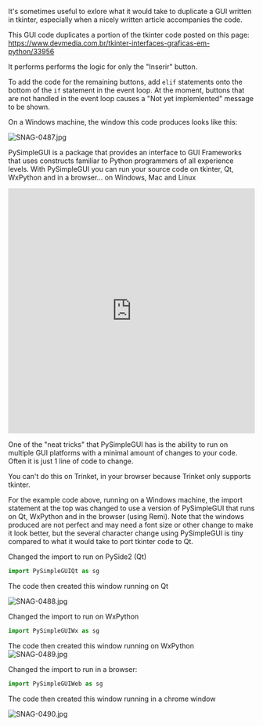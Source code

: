 
It's sometimes useful to exlore what it would take to duplicate a GUI written in tkinter, especially when a nicely written article accompanies the code.

This GUI code duplicates a portion of the tkinter code posted on this page:
https://www.devmedia.com.br/tkinter-interfaces-graficas-em-python/33956

It performs performs the logic for only the "Inserir" button. 

To add the code for the remaining buttons, add `elif` statements onto the bottom of the `if` statement in the event loop.  At the moment, buttons that are not handled in the event loop causes a "Not yet implemlented" message to be shown.

On a Windows machine, the window this code produces looks like this:

![SNAG-0487.jpg](/api/files/5d9f927d852774611bccf3e1/snag-0487.jpeg "SNAG-0487.jpg")


PySimpleGUI is a package that provides an interface to GUI Frameworks that uses constructs familiar to Python programmers of all experience levels.  With PySimpleGUI you can run your source code on tkinter, Qt, WxPython and in a browser... on Windows, Mac and Linux


<iframe src='https://trinket.io/embed/pygame/c50932b36f?start=result' width='100%' height='500' frameborder='0' marginwidth='0' marginheight='0' allowfullscreen></iframe>

One of the "neat tricks" that PySimpleGUI has is the ability to run on multiple GUI platforms with a minimal amount of changes to your code.  Often it is just 1 line of code to change.  

You can't do this on Trinket, in your browser because Trinket only supports tkinter.

For the example code above, running on a Windows machine, the import statement at the top was changed to use a version of PySimpleGUI that runs on Qt, WxPython and in the browser (using Remi).  Note that the windows produced are not perfect and may need a font size or other change to make it look better, but the several character change using PySimpleGUI is tiny compared to what it would take to port tkinter code to Qt.

Changed the import to run on PySide2 (Qt)
```python
import PySimpleGUIQt as sg
```

The code then created this window running on Qt

![SNAG-0488.jpg](/api/files/5d9f92e0852774611bccf5d8/snag-0488.jpeg "SNAG-0488.jpg")

Changed the import to run on WxPython
```python
import PySimpleGUIWx as sg
```

The code then created this window running on WxPython
![SNAG-0489.jpg](/api/files/5d9f92f3852774611bccf644/snag-0489.jpeg "SNAG-0489.jpg")

Changed the import to run in a browser:
```python
import PySimpleGUIWeb as sg
```

The code then created this window running in a chrome window

![SNAG-0490.jpg](/api/files/5d9f9301852774611bccf688/snag-0490.jpeg "SNAG-0490.jpg")